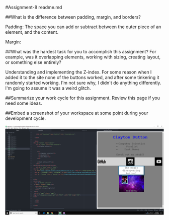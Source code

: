 #Assignment-8 readme.md

##What is the difference between padding, margin, and borders?

Padding: The space you can add or subtract between the outer piece of an element, and the content.

Margin:

##What was the hardest task for you to accomplish this assignment? For example, was it overlapping elements, working with sizing, creating layout, or something else entirely?

Understanding and implementing the Z-index. For some reason when I added it to the site none of the buttons worked, and after some tinkering it randomly started working. I'm not sure why, I didn't do anything differently. I'm going to assume it was a weird glitch.

##Summarize your work cycle for this assignment. Review this page if you need some ideas.




##Embed a screenshot of your workspace at some point during your development cycle.

![My Image](images/desktop.png)
